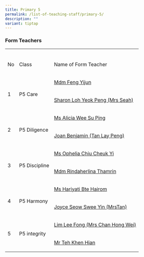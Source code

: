 ```yaml
---
title: Primary 5
permalink: /list-of-teaching-staff/primary-5/
description: ""
variant: tiptap
---
```

<h3><strong>Form Teachers</strong></h3>
<table style="minWidth: 75px">
<colgroup>
<col>
<col>
<col>
</colgroup>
<tbody>
<tr>
<td rowspan="1" colspan="1">
<p></p>
</td>
<td rowspan="1" colspan="1">
<p></p>
</td>
<td rowspan="1" colspan="1">
<p></p>
</td>
</tr>
<tr>
<td rowspan="1" colspan="1">
<p>No</p>
</td>
<td rowspan="1" colspan="1">
<p>Class</p>
</td>
<td rowspan="1" colspan="1">
<p>Name of Form Teacher</p>
</td>
</tr>
<tr>
<td rowspan="2" colspan="1">
<p>
<br>1</p>
</td>
<td rowspan="2" colspan="1">
<p>
<br>P5 Care</p>
</td>
<td rowspan="1" colspan="1">
<p><a href="mailto:feng_yijun@schools.gov.sg" rel="noopener nofollow" target="_blank">Mdm Feng Yijun </a>
</p>
</td>
</tr>
<tr>
<td rowspan="1" colspan="1">
<p><a href="mailto:loh_yeok_peng_sharon@schools.gov.sg" rel="noopener nofollow" target="_blank">Sharon Loh Yeok Peng (Mrs Seah)</a>
</p>
</td>
</tr>
<tr>
<td rowspan="2" colspan="1">
<p>
<br>2</p>
</td>
<td rowspan="2" colspan="1">
<p>
<br>P5 Diligence</p>
</td>
<td rowspan="1" colspan="1">
<p><a href="mailto:alicia_wee_su_ping@schools.gov.sg" rel="noopener nofollow" target="_blank">Ms Alicia Wee Su Ping </a>
</p>
</td>
</tr>
<tr>
<td rowspan="1" colspan="1">
<p><a href="mailto:tan_lay_peng_a@schools.gov.sg" rel="noopener nofollow" target="_blank">Joan Benjamin (Tan Lay Peng)</a>
</p>
</td>
</tr>
<tr>
<td rowspan="2" colspan="1">
<p>
<br>3</p>
</td>
<td rowspan="2" colspan="1">
<p>
<br>P5 Discipline</p>
</td>
<td rowspan="1" colspan="1">
<p><a href="mailto:chiu_cheuk_yi_ophelia@schools.gov.sg" rel="noopener nofollow" target="_blank">Ms Ophelia Chiu Cheuk Yi </a>
</p>
</td>
</tr>
<tr>
<td rowspan="1" colspan="1">
<p><a href="mailto:rindaherlina_thamrin@schools.gov.sg" rel="noopener nofollow" target="_blank">Mdm Rindaherlina Thamrin</a>
</p>
</td>
</tr>
<tr>
<td rowspan="2" colspan="1">
<p>
<br>4</p>
</td>
<td rowspan="2" colspan="1">
<p>
<br>P5 Harmony</p>
</td>
<td rowspan="1" colspan="1">
<p><a href="mailto:hariyati_hairom@schools.gov.sg" rel="noopener nofollow" target="_blank">Ms Hariyati Bte Hairom </a>
</p>
</td>
</tr>
<tr>
<td rowspan="1" colspan="1">
<p><a href="mailto:seow_swee_yin_joyce@schools.gov.sg" rel="noopener nofollow" target="_blank">Joyce Seow Swee Yin (MrsTan)</a>
</p>
</td>
</tr>
<tr>
<td rowspan="2" colspan="1">
<p></p>
<p>5</p>
</td>
<td rowspan="2" colspan="1">
<p></p>
<p>P5 integrity</p>
</td>
<td rowspan="1" colspan="1">
<p><a href="mailto:lim_lee_fong@schools.gov.sg" rel="noopener nofollow" target="_blank">Lim Lee Fong (Mrs Chan Hong Wei)</a>
</p>
</td>
</tr>
<tr>
<td rowspan="1" colspan="1">
<p><a href="mailto:teh_khen_hian@schools.gov.sg" rel="noopener nofollow" target="_blank">Mr Teh Khen Hian </a>
</p>
</td>
</tr>
</tbody>
</table>
<p></p>